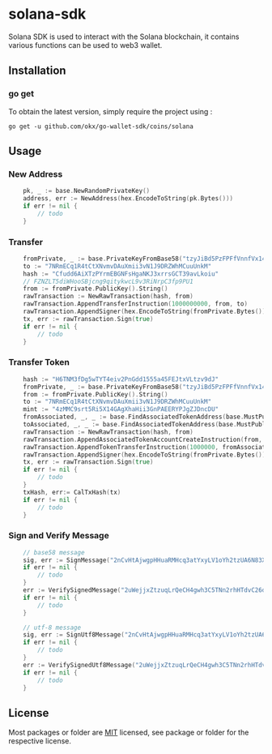 # solana-sdk
Solana SDK is used to interact with the Solana blockchain, it contains various functions can be used to web3 wallet.

## Installation

### go get

To obtain the latest version, simply require the project using :

```shell
go get -u github.com/okx/go-wallet-sdk/coins/solana
```

## Usage
### New Address
```go
    pk, _ := base.NewRandomPrivateKey()
	address, err := NewAddress(hex.EncodeToString(pk.Bytes()))
    if err != nil {
        // todo
    }
```

###  Transfer
```go
	fromPrivate, _ := base.PrivateKeyFromBase58("tzyJiBd5PzFPFfVnnfVx14rsfC8FKW8idpJwNhH6FxzZAdhgBp4CrDxcUW9D89f5k3W6WhVnybbAw7RRB2HPxnt")
	to := "7NRmECq1R4tCtXNvmvDAuXmii3vN1J9DRZWhMCuuUnkM"
	hash := "Cfudd6AiXTzPYrmEBGNFsHgaNKJ3xrrsGCT39avLkoiu"
	// FZNZLT5diWHooSBjcng9qitykwcL9v3RiNrpC3fp9PU1
	from := fromPrivate.PublicKey().String()
	rawTransaction := NewRawTransaction(hash, from)
	rawTransaction.AppendTransferInstruction(1000000000, from, to)
	rawTransaction.AppendSigner(hex.EncodeToString(fromPrivate.Bytes()))
	tx, err := rawTransaction.Sign(true)
	if err != nil {
		// todo
	}
```

### Transfer Token
```go
	hash := "H6TNM3fDg5wTYT4eiv2PnGdd1555a45FEJtxVLtzv9dJ"
	fromPrivate, _ := base.PrivateKeyFromBase58("tzyJiBd5PzFPFfVnnfVx14rsfC8FKW8idpJwNhH6FxzZAdhgBp4CrDxcUW9D89f5k3W6WhVnybbAw7RRB2HPxnt")
	from := fromPrivate.PublicKey().String()
	to := "7NRmECq1R4tCtXNvmvDAuXmii3vN1J9DRZWhMCuuUnkM"
	mint := "4zMMC9srt5Ri5X14GAgXhaHii3GnPAEERYPJgZJDncDU"
	fromAssociated, _, _ := base.FindAssociatedTokenAddress(base.MustPublicKeyFromBase58(from), base.MustPublicKeyFromBase58(mint))
	toAssociated, _, _ := base.FindAssociatedTokenAddress(base.MustPublicKeyFromBase58(to), base.MustPublicKeyFromBase58(mint))
	rawTransaction := NewRawTransaction(hash, from)
	rawTransaction.AppendAssociatedTokenAccountCreateInstruction(from, to, mint)
	rawTransaction.AppendTokenTransferInstruction(1000000, fromAssociated.String(), toAssociated.String(), from)
	rawTransaction.AppendSigner(hex.EncodeToString(fromPrivate.Bytes()))
	tx, err := rawTransaction.Sign(true)
	if err != nil {
		// todo
	}
    txHash, err:= CalTxHash(tx)
	if err != nil {
		// todo
	}

```

### Sign and Verify Message
```go
    // base58 message
    sig, err := SignMessage("2nCvHtAjwgpHHuaRMHcq3atYxyLV1oYh2tzUA6N83Xxr3sVEebEPJuY2oAb6ZwfRCYbWkHRkvw1dfsTFmpvjq3T5", "87PYrKY7ewJ25qaivxFzQ4g3fYH2ZT1CuRePJo9jCyEydJQMoVkxtS6pyAbKKBjSTxXT3PVGST3BpTpxvtEGMMQQMbbqeJAgzkF5TMNLkovkcEE7ZPm1qq6S9Ros4ZExAyckimPi8wfQW8rHhmMn9PnNaXS2bv4HJeHXXjEvzn2Ezi3CWbNQRvJs695KKtFfhGTqoabp9URM")
    if err != nil {
        // todo
    }
    err := VerifySignedMessage("2uWejjxZtzuqLrQeCH4gwh3C5TNn2rhHTdvC26dWzKfM", "87PYrKY7ewJ25qaivxFzQ4g3fYH2ZT1CuRePJo9jCyEydJQMoVkxtS6pyAbKKBjSTxXT3PVGST3BpTpxvtEGMMQQMbbqeJAgzkF5TMNLkovkcEE7ZPm1qq6S9Ros4ZExAyckimPi8wfQW8rHhmMn9PnNaXS2bv4HJeHXXjEvzn2Ezi3CWbNQRvJs695KKtFfhGTqoabp9URM", sig)
    if err != nil {
        // todo
    }

    // utf-8 message
    sig, err := SignUtf8Message("2nCvHtAjwgpHHuaRMHcq3atYxyLV1oYh2tzUA6N83Xxr3sVEebEPJuY2oAb6ZwfRCYbWkHRkvw1dfsTFmpvjq3T5", "this is a message to be signed by solana")
    if err != nil {
        // todo
    }
    err := VerifySignedUtf8Message("2uWejjxZtzuqLrQeCH4gwh3C5TNn2rhHTdvC26dWzKfM", "this is a message to be signed by solana", sig)
    if err != nil {
        // todo
    }
```



## License
Most packages or folder are [MIT](<https://github.com/okx/go-wallet-sdk/blob/main/coins/solana/LICENSE>) licensed, see package or folder for the respective license.
